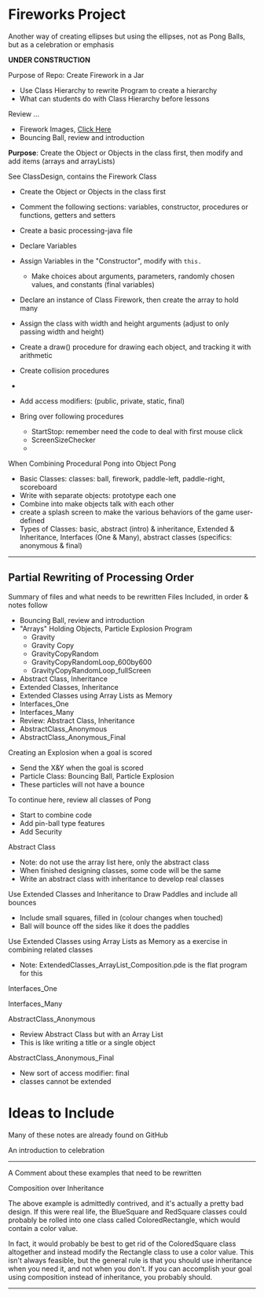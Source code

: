 # Fireworks Project
Another way of creating ellipses but using the ellipses, not as Pong Balls, but as a celebration or emphasis

**UNDER CONSTRUCTION**

Purpose of Repo: Create Firework in a Jar
- Use Class Hierarchy to rewrite Program to create a hierarchy
- What can students do with Class Hierarchy before lessons

Review ...
- Firework Images, <a href="https://github.com/MercersKitchen/CS30/tree/master/Objective%20Processing-Java/Prototyping%20Objects/Fireworks/Introduction%20Images">Click Here</a>
- Bouncing Ball, review and introduction

**Purpose**: Create the Object or Objects in the class first, then modify and add items (arrays and arrayLists)

See ClassDesign, contains the Firework Class
- Create the Object or Objects in the class first
- Comment the following sections: variables, constructor, procedures or functions, getters and setters
- Create a basic processing-java file
- Declare Variables
- Assign Variables in the "Constructor", modify with ```this.```
  - Make choices about arguments, parameters, randomly chosen values, and constants (final variables)
- Declare an instance of Class Firework, then create the array to hold many
- Assign the class with width and height arguments (adjust to only passing width and height)
- Create a draw() procedure for drawing each object, and tracking it with arithmetic
- Create collision procedures
-

- Add access modifiers: (public, private, static, final)

- Bring over following procedures
  - StartStop: remember need the code to deal with first mouse click
  - ScreenSizeChecker
  -

When Combining Procedural Pong into Object Pong
- Basic Classes: classes: ball, firework, paddle-left, paddle-right, scoreboard
- Write with separate objects: prototype each one
- Combine into make objects talk with each other
- create a splash screen to make the various behaviors of the game user-defined
- Types of Classes: basic, abstract (intro) & inheritance, Extended & Inheritance, Interfaces (One & Many), abstract classes (specifics: anonymous & final)

---

## Partial Rewriting of Processing Order

Summary of files and what needs to be rewritten
Files Included, in order & notes follow
- Bouncing Ball, review and introduction
- "Arrays" Holding Objects, Particle Explosion Program
  - Gravity
  - Gravity Copy
  - GravityCopyRandom
  - GravityCopyRandomLoop_600by600
  - GravityCopyRandomLoop_fullScreen
- Abstract Class, Inheritance
- Extended Classes, Inheritance
- Extended Classes using Array Lists as Memory
- Interfaces_One
- Interfaces_Many
- Review: Abstract Class, Inheritance
- AbstractClass_Anonymous
- AbstractClass_Anonymous_Final

Creating an Explosion when a goal is scored
- Send the X&Y when the goal is scored
- Particle Class: Bouncing Ball, Particle Explosion
- These particles will not have a bounce

To continue here, review all classes of Pong
- Start to combine code
- Add pin-ball type features
- Add Security

Abstract Class
- Note: do not use the array list here, only the abstract class
- When finished designing classes, some code will be the same
- Write an abstract class with inheritance to develop real classes

Use Extended Classes and Inheritance to Draw Paddles and include all bounces
- Include small squares, filled in (colour changes when touched)
- Ball will bounce off the sides like it does the paddles

Use Extended Classes using Array Lists as Memory as a exercise in combining related classes
- Note: ExtendedClasses_ArrayList_Composition.pde is the flat program for this

Interfaces_One

Interfaces_Many

AbstractClass_Anonymous
- Review Abstract Class but with an Array List
- This is like writing a title or a single object

AbstractClass_Anonymous_Final
- New sort of access modifier: final
- classes cannot be extended

# Ideas to Include
Many of these notes are already found on GitHub

An introduction to celebration


---

A Comment about these examples that need to be rewritten

Composition over Inheritance

The above example is admittedly contrived, and it's actually a pretty bad design. If this were real life, the BlueSquare and RedSquare classes could probably be rolled into one class called ColoredRectangle, which would contain a color value.

In fact, it would probably be best to get rid of the ColoredSquare class altogether and instead modify the Rectangle class to use a color value. This isn't always feasible, but the general rule is that you should use inheritance when you need it, and not when you don't. If you can accomplish your goal using composition instead of inheritance, you probably should.

---
